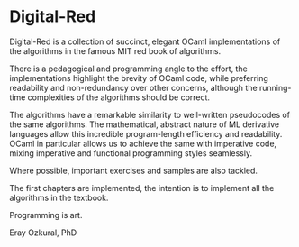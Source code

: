# Digital-Red

Digital-Red is a collection of succinct, elegant OCaml implementations of the algorithms in the famous MIT red book of algorithms.

There is a pedagogical and programming angle to the effort, the implementations highlight the brevity of OCaml code, while preferring readability and non-redundancy over other concerns, although the running-time complexities of the algorithms should be correct.

The algorithms have a remarkable similarity to well-written pseudocodes of the same algorithms. The mathematical, abstract nature of ML derivative languages allow this incredible program-length efficiency and readability. OCaml in particular allows us to achieve the same with imperative code, mixing imperative and functional programming styles seamlessly.

Where possible, important exercises and samples are also tackled.

The first chapters are implemented, the intention is to implement all the algorithms in the textbook.

Programming is art.

Eray Ozkural, PhD
